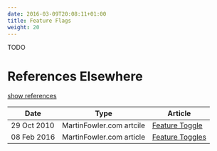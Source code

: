```yaml
---
date: 2016-03-09T20:08:11+01:00
title: Feature Flags
weight: 20
---
```


TODO

# References Elsewhere

<a id="showHideRefs" href="javascript:toggleRefs();">show references</a>

Date    | Type  | Article
--------|-------|--------
29 Oct 2010 | MartinFowler.com artcile | [Feature Toggle](https://martinfowler.com/bliki/FeatureToggle.html)
08 Feb 2016 | MartinFowler.com article | [Feature Toggles](https://martinfowler.com/articles/feature-toggles.html)

 